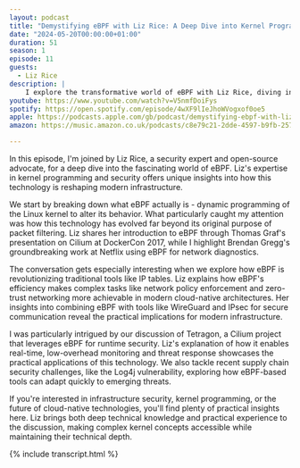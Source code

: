 ```yaml
---
layout: podcast
title: "Demystifying eBPF with Liz Rice: A Deep Dive into Kernel Programming and Security"
date: "2024-05-20T00:00:00+01:00"
duration: 51
season: 1
episode: 11
guests:
  - Liz Rice
description: |
    I explore the transformative world of eBPF with Liz Rice, diving into how this technology is revolutionizing observability, security, and networking. From Netflix's pioneering work to Isovalent's innovations, we unpack what makes eBPF a game-changer for modern infrastructure.
youtube: https://www.youtube.com/watch?v=V5nmfDoiFys
spotify: https://open.spotify.com/episode/4wXF9lIeJhoWVogxof0oe5
apple: https://podcasts.apple.com/gb/podcast/demystifying-ebpf-with-liz-rice-a-deep-dive-into/id1722663295?i=1000656091310
amazon: https://music.amazon.co.uk/podcasts/c8e79c21-2dde-4597-b9fb-257ecbc2bf29/episodes/2abbad1e-ca7d-465c-9173-17cf740e05a9/nerding-out-with-viktor-demystifying-ebpf-with-liz-rice-a-deep-dive-into-kernel-programming-and-security

---
```


In this episode, I'm joined by Liz Rice, a security expert and open-source advocate, for a deep dive into the fascinating world of eBPF. Liz's expertise in kernel programming and security offers unique insights into how this technology is reshaping modern infrastructure.

We start by breaking down what eBPF actually is - dynamic programming of the Linux kernel to alter its behavior. What particularly caught my attention was how this technology has evolved far beyond its original purpose of packet filtering. Liz shares her introduction to eBPF through Thomas Graf's presentation on Cilium at DockerCon 2017, while I highlight Brendan Gregg's groundbreaking work at Netflix using eBPF for network diagnostics.

The conversation gets especially interesting when we explore how eBPF is revolutionizing traditional tools like IP tables. Liz explains how eBPF's efficiency makes complex tasks like network policy enforcement and zero-trust networking more achievable in modern cloud-native architectures. Her insights into combining eBPF with tools like WireGuard and IPsec for secure communication reveal the practical implications for modern infrastructure.

I was particularly intrigued by our discussion of Tetragon, a Cilium project that leverages eBPF for runtime security. Liz's explanation of how it enables real-time, low-overhead monitoring and threat response showcases the practical applications of this technology. We also tackle recent supply chain security challenges, like the Log4j vulnerability, exploring how eBPF-based tools can adapt quickly to emerging threats.

If you're interested in infrastructure security, kernel programming, or the future of cloud-native technologies, you'll find plenty of practical insights here. Liz brings both deep technical knowledge and practical experience to the discussion, making complex kernel concepts accessible while maintaining their technical depth.

{% include transcript.html %}
